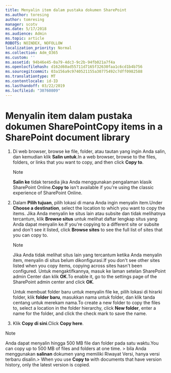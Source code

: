 ```yaml
---
title: Menyalin item dalam pustaka dokumen SharePoint
ms.author: toresing
author: tomresing
manager: scotv
ms.date: 5/17/2018
ms.audience: Admin
ms.topic: article
ROBOTS: NOINDEX, NOFOLLOW
localization_priority: Normal
ms.collection: Adm_O365
ms.custom: ''
ms.assetid: 94b46e45-0a79-4dc3-9c2b-94fb021a7f4a
ms.openlocfilehash: d162d60ad55711d7165f32630faa1c6cd1b4b756
ms.sourcegitcommit: 03a156a9c9740521155a30775492c7dff0982588
ms.translationtype: MT
ms.contentlocale: id-ID
ms.lasthandoff: 03/22/2019
ms.locfileid: "30760809"
---
```

# <a name="copy-items-in-a-sharepoint-document-library"></a><span data-ttu-id="39496-102">Menyalin item dalam pustaka dokumen SharePoint</span><span class="sxs-lookup"><span data-stu-id="39496-102">Copy items in a SharePoint document library</span></span>

1. <span data-ttu-id="39496-103">Di web browser, browse ke file, folder, atau tautan yang ingin Anda salin, dan kemudian klik **Salin untuk**.</span><span class="sxs-lookup"><span data-stu-id="39496-103">In a web browser, browse to the files, folders, or links that you want to copy, and then click **Copy to**.</span></span>
    
    > [!NOTE]
    > <span data-ttu-id="39496-104">**Salin ke** tidak tersedia jika Anda menggunakan pengalaman klasik SharePoint Online.</span><span class="sxs-lookup"><span data-stu-id="39496-104">**Copy to** isn't available if you're using the classic experience of SharePoint Online.</span></span> 
  
2. <span data-ttu-id="39496-105">Dalam **Pilih tujuan**, pilih lokasi di mana Anda ingin menyalin item.</span><span class="sxs-lookup"><span data-stu-id="39496-105">Under **Choose a destination**, select the location to which you want to copy the items.</span></span> <span data-ttu-id="39496-106">Jika Anda menyalin ke situs lain atau subsite dan tidak melihatnya tercantum, klik **Browse situs** untuk melihat daftar lengkap situs yang Anda dapat menyalin ke.</span><span class="sxs-lookup"><span data-stu-id="39496-106">If you're copying to a different site or subsite and don't see it listed, click **Browse sites** to see the full list of sites that you can copy to.</span></span> 
    
    > [!NOTE]
    > <span data-ttu-id="39496-107">Jika Anda tidak melihat situs lain yang tercantum ketika Anda menyalin item, menyalin di situs belum dikonfigurasi.</span><span class="sxs-lookup"><span data-stu-id="39496-107">If you don't see other sites listed when you copy items, copying across sites hasn't been configured.</span></span> <span data-ttu-id="39496-108">Untuk mengaktifkannya, masuk ke laman setelan SharePoint admin Center dan klik **OK**.</span><span class="sxs-lookup"><span data-stu-id="39496-108">To enable it, go to the settings page of the SharePoint admin center and click **OK**.</span></span> 
  
    <span data-ttu-id="39496-109">Untuk membuat folder baru untuk menyalin file ke, pilih lokasi di hirarki folder, klik **folder baru**, masukkan nama untuk folder, dan klik tanda centang untuk merekam nama.</span><span class="sxs-lookup"><span data-stu-id="39496-109">To create a new folder to copy the files to, select a location in the folder hierarchy, click **New folder**, enter a name for the folder, and click the check mark to save the name.</span></span>
    
3. <span data-ttu-id="39496-110">Klik **Copy di sini**.</span><span class="sxs-lookup"><span data-stu-id="39496-110">Click **Copy here**.</span></span>
    
> [!NOTE]
>  <span data-ttu-id="39496-111">Anda dapat menyalin hingga 500 MB file dan folder pada satu waktu.</span><span class="sxs-lookup"><span data-stu-id="39496-111">You can copy up to 500 MB of files and folders at one time.</span></span> <span data-ttu-id="39496-112">> bila Anda menggunakan **salinan** dokumen yang memiliki Riwayat Versi, hanya versi terbaru disalin.</span><span class="sxs-lookup"><span data-stu-id="39496-112">>  When you use **Copy to** with documents that have version history, only the latest version is copied.</span></span> 
  

